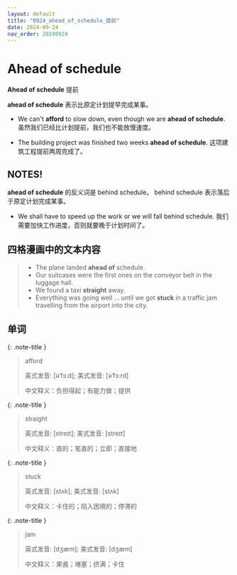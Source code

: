 ```yaml
---
layout: default  
title: "0924_ahead_of_schedule_提前"        
date: 2024-09-24
nav_order: 20240924
---
```


# Ahead of schedule
**Ahead of schedule** 提前

**ahead of schedule** 表示比原定计划提早完成某事。

- We can't **afford** to slow down, even though we are **ahead of schedule**.
  虽然我们已经比计划提前，我们也不能放慢速度。

- The building project was finished two weeks **ahead of schedule**.
  这项建筑工程提前两周完成了。

## NOTES!
**ahead of schedule** 的反义词是 behind schedule。
behind schedule 表示落后于原定计划完成某事。

- We shall have to speed up the work or we will fall behind schedule.
  我们需要加快工作进度，否则就要晚于计划时间了。

## 四格漫画中的文本内容
> - The plane landed **ahead of** schedule.
> - Our suitcases were the first ones on the conveyor belt in the luggage hall.
> - We found a taxi **straight** away.
> - Everything was going well ... until we got **stuck** in a traffic jam travelling from the airport into the city.

## 单词

{: .note-title }
> afford
>
> 英式发音: [əˈfɔːd]; 美式发音: [əˈfɔːrd]
>
> 中文释义：负担得起；有能力做；提供

{: .note-title }
> straight
>
> 英式发音: [streɪt]; 美式发音: [streɪt]
>
> 中文释义：直的；笔直的；立即；直接地

{: .note-title }
> stuck
>
> 英式发音: [stʌk]; 美式发音: [stʌk]
>
> 中文释义：卡住的；陷入困境的；停滞的

{: .note-title }
> jam
>
> 英式发音: [dʒæm]; 美式发音: [dʒæm]
>
> 中文释义：果酱；堵塞；挤满；卡住
